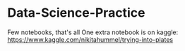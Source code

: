 # Data-Science-Practice
Few notebooks, that's all
One extra notebook is on kaggle: https://www.kaggle.com/nikitahummel/trying-into-plates

